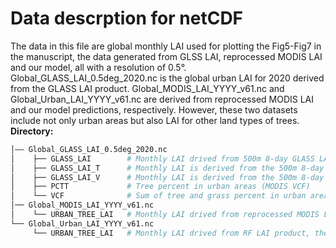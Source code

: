 # Data descrption for netCDF
The data in this file are global monthly LAI used for plotting the Fig5-Fig7 in the manuscript, the data generated from GLSS LAI, reprocessed MODIS LAI and our model, all with a resolution of 0.5°.
Global_GLASS_LAI_0.5deg_2020.nc is the global urban LAI for 2020 derived from the GLASS LAI product. 
Global_MODIS_LAI_YYYY_v61.nc and Global_Urban_LAI_YYYY_v61.nc are derived from reprocessed MODIS LAI and our model predictions, respectively. However, these two datasets include not only urban areas but also LAI for other land types of trees.
<br>
**Directory:**
```bash
│—— Global_GLASS_LAI_0.5deg_2020.nc 
│    ├── GLASS_LAI        # Monthly LAI drived from 500m 8-day GLASS LAI product 
│    ├── GLASS_LAI_T      # Monthly LAI is derived from the 500m 8-day GLASS LAI product and MODIS VCF data, using the formula LAI = GLASS_LAI/(Tree_percent).
│    ├── GLASS_LAI_V      # Monthly LAI is derived from the 500m 8-day GLASS LAI product and MODIS VCF data, using the formula LAI = GLASS_LAI (Tree_percent+Grass_percent).
│    ├── PCTT             # Tree percent in urban areas (MODIS VCF)
│    └── VCF              # Sum of tree and grass percent in urban areas (MODIS VCF)
│── Global_MODIS_LAI_YYYY_v61.nc
│    └── URBAN_TREE_LAI   # Monthly LAI drived from reprocessed MODIS LAI product, the dimension of LC from 1 to 7 represents NET, BET, NDT, BDT, MF, Urban and grid tree
└── Global_Urban_LAI_YYYY_v61.nc
     └── URBAN_TREE_LAI   # Monthly LAI drived from RF LAI product, the dimension of LC from 1 to 7 represents NET, BET, NDT, BDT, MF, Urban and grid tree
```
